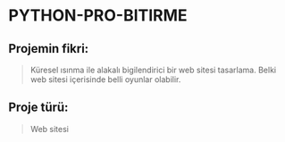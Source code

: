 # PYTHON-PRO-BITIRME
## Projemin fikri:
> Küresel ısınma ile alakalı bigilendirici bir web sitesi tasarlama. Belki web sitesi içerisinde belli oyunlar olabilir.
## Proje türü:
> Web sitesi
